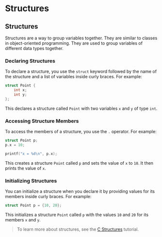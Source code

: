 # Structures

## Structures

Structures are a way to group variables together. They are similar to classes in object-oriented programming. They are used to group variables of different data types together.

### Declaring Structures

To declare a structure, you use the `struct` keyword followed by the name of the structure and a list of variables inside curly braces. For example:

```c
struct Point {
    int x;
    int y;
};
```

This declares a structure called `Point` with two variables `x` and `y` of type `int`.

### Accessing Structure Members

To access the members of a structure, you use the `.` operator. For example:

```c
struct Point p;
p.x = 10;

printf("x = %d\n", p.x);
```

This creates a structure `Point` called `p` and sets the value of `x` to `10`. It then prints the value of `x`.

### Initializing Structures

You can initialize a structure when you declare it by providing values for its members inside curly braces. For example:

```c
struct Point p = {10, 20};
```

This initializes a structure `Point` called `p` with the values `10` and `20` for its members `x` and `y`.

> To learn more about structures, see the [C Structures](https://www.w3schools.com/c/c_structs.php) tutorial.